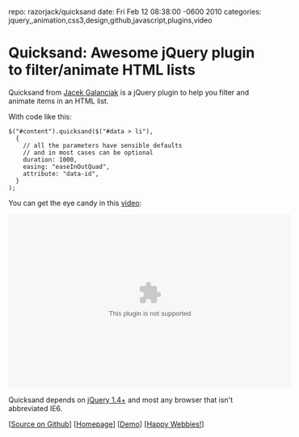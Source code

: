 repo: razorjack/quicksand
date: Fri Feb 12 08:38:00 -0600 2010
categories: jquery,,animation,css3,design,github,javascript,plugins,video

#  Quicksand: Awesome jQuery plugin to filter/animate HTML lists

Quicksand from [Jacek Galanciak](http://github.com/razorjack) is a jQuery plugin to help you filter and animate items in an HTML list. 

With code like this:

    $("#content").quicksand($("#data > li"), 
      {
        // all the parameters have sensible defaults
        // and in most cases can be optional
        duration: 1000,
        easing: "easeInOutQuad",
        attribute: "data-id",
      }
    );

You can get the eye candy in this [video](http://screenr.com/S1x):

<object classid='clsid:d27cdb6e-ae6d-11cf-96b8-444553540000' codebase='http://download.macromedia.com/pub/shockwave/cabs/flash/swflash.cab#version=9,0,115,0' width='560' height='345'><param name='movie' value='http://screenr.com/Content/assets/screenr_1116090935.swf' /><param name='flashvars' value='i=46757' /><param name='allowFullScreen' value='true' /><embed src='http://screenr.com/Content/assets/screenr_1116090935.swf' flashvars='i=46757' allowFullScreen='true' width='560' height='345' pluginspage='http://www.macromedia.com/go/getflashplayer'></embed></object>

Quicksand depends on [jQuery 1.4+](http://github.com/jquery/jquery) and most any browser that isn't abbreviated IE6.

[[Source on Github](http://github.com/razorjack/quicksand)] [[Homepage](http://razorjack.net/quicksand/)] [[Demo](http://razorjack.net/quicksand/demos/ajax.html)] [[Happy Webbies!](http://www.happywebbies.com/)]
